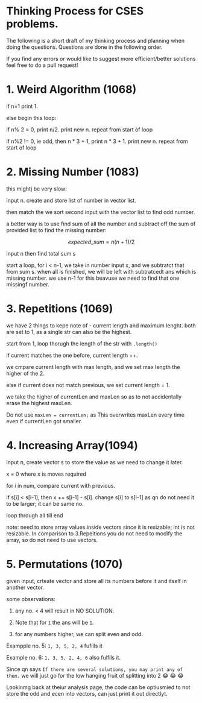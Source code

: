 # Thinking Process for CSES problems.

The following is a short draft of my thinking process and planning when doing the questions. Questions are done in the following order. 

If you find any errors or would like to suggest more efficient/better solutions feel free to do a pull request!


# 1. Weird Algorithm (1068)

if n=1 print 1.

else begin this loop:

if n% 2 = 0, print n/2. print new n. repeat from start of loop

if n%2 != 0, ie odd, then n * 3 + 1, print n * 3 + 1. print new n. repeat from start of loop


# 2. Missing Number (1083)

this mightj be very slow:

input n. create and store list of number in vector list.

then match the we sort second input with the vector list to find odd number.

a better way is to use find sum of all the number and subtract off the sum of provided list to find the missing number:

$$
expected\_sum = {n(n+1)}/2 
$$


input n then find total sum s

start a loop, for i < n-1, we take in number input x, and we subtratct that from sum s. when all is finished, we will be left with subtratcedt ans which is missing number. we use n-1 for this beavuse we need to find that one missingf number.


# 3. Repetitions (1069)

we have 2 things to kepe note of - current length and maximum lenght. both are set to 1, as a single str can also be the highest.

start from 1, loop thorugh the length of the str with `.length()`

if current matches the one before, current length ++. 

we cmpare current length with max length, and we set max length the higher of the 2.

else if current does not match previous, we set current length = 1.

we take the higher of currentLen and maxLen so as to not accidentally erase the highest maxLen.

Do not use `maxLen = currentLen;` as This overwrites maxLen every time even if currentLen got smaller.


# 4. Increasing Array(1094)

input n, create vector s to store the value as we need to change it later. 

x = 0 where x is moves required

for i in num, compare current with previous.

if s[i] < s[i-1], then x += s[i-1] - s[i]. change s[i] to s[i-1] as qn do not need it to be larger; it can be same no. 

loop through all till end

note: need to store array values inside vectors since it is resizable; int is not resizable. In comparison to 3.Repeitions you do not need to modify the array, so do not need to use vectors.


# 5. Permutations (1070)

given input, crteate vector and store all its numbers before it and itself in another vector. 

some observations:

1. any no. < 4 will result in NO SOLUTION. 

2. Note that for `1` the ans will be `1`.

3. for any numbers higher, we can split even and odd. 

Exampple no. 5: `1, 3, 5, 2, 4` fufills it 

Example no. 6: `1, 3, 5, 2, 4, 6` also fulfils it. 

Since qn says `If there are several solutions, you may print any of them.` we will just go for the low hanging fruit of splitting into 2 😂 😂 😂 

Lookinmg back at theiur analysis page, the code can be optiusmied to not store the odd and ecen into vectors, can just print it out directlyt.